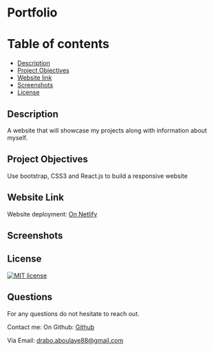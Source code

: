 # Portfolio

  # Table of contents
  * [Description](#description)
  * [Project Objectives](#ProjectObjectives)
  * [Website link](#websitelink)
  * [Screenshots](#screenshots)
  * [License](#license)

  ## Description
  A website that will showcase my projects along with information about myself.

  ## Project Objectives
  Use bootstrap, CSS3 and React.js to build a responsive website

  ## Website Link
  Website deployment: [On Netlify](#https://aboulaye.netlify.app)
  ## Screenshots


  ## License
  [![MIT license](https://img.shields.io/badge/License-MIT-blue.svg)](https://lbesson.mit-license.org/)
  
  ## Questions
  For any questions do not hesitate to reach out. 

  Contact me:
   On Github: [Github](https://github.com/Drabis/)

  Via Email: drabo.aboulaye88@gmail.com

